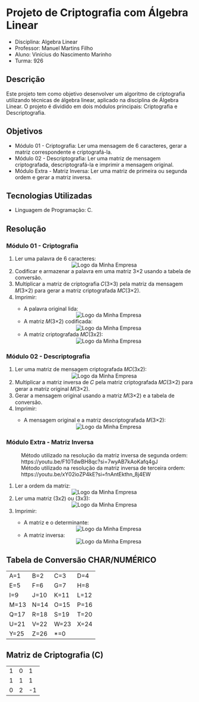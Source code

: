 <h1>Projeto de Criptografia com Álgebra Linear</h1>

<ul>
  <li>Disciplina: Algebra Linear</li>
  <li>Professor: Manuel Martins Filho</li>
  <li>Aluno: Vinícius do Nascimento Marinho</li>
  <li>Turma: 926</li>
</ul>

<h2>Descrição</h2>
Este projeto tem como objetivo desenvolver um algoritmo de criptografia utilizando técnicas de álgebra linear, aplicado na disciplina de Álgebra Linear. O projeto é dividido em dois módulos principais: Criptografia e Descriptografia.</n>

<h2>Objetivos</h2>

<ul>
  <li>Módulo 01 - Criptografia: Ler uma mensagem de 6 caracteres, gerar a matriz correspondente e criptografá-la.</li>
  <li>Módulo 02 - Descriptografia: Ler uma matriz de mensagem criptografada, descriptografá-la e imprimir a mensagem original.</li>
  <li>Módulo Extra - Matriz Inversa: Ler uma matriz de primeira ou segunda ordem e gerar a matriz inversa.</li>
</ul>

<h2>Tecnologias Utilizadas</h2>

<ul>
  <li>Linguagem de Programação: C.
</ul>

<h2>Resolução</h2>
<h3>Módulo 01 - Criptografia</h3>
<ol>
  <li>Ler uma palavra de 6 caracteres:</li>
  <div align="center">
    <img src="https://github.com/VNM28/APS-Algebra-Linear/assets/55760279/b74cca49-8239-4f7e-b30f-2c96f1e0fa66" alt="Logo da Minha Empresa">
  </div>
  <li>Codificar e armazenar a palavra em uma matriz 3×2 usando a tabela de conversão.</li>
  <li>Multiplicar a matriz de criptografia 𝐶(3×3) pela matriz da mensagem 𝑀(3×2) para gerar a matriz criptografada 𝑀𝐶(3×2).</li>
  <li>Imprimir:</li>
  <ul>
    <li>A palavra original lida:</li>
     <div align="center">
        <img src="https://github.com/VNM28/APS-Algebra-Linear/assets/55760279/1dff97b1-52db-41a0-bc28-cc118da9429e" alt="Logo da Minha Empresa">
      </div>
    <li>A matriz 𝑀(3×2) codificada:</li>
    <div align="center">
        <img src="https://github.com/VNM28/APS-Algebra-Linear/assets/55760279/d6990d47-13bb-472b-abe6-096911a3315e" alt="Logo da Minha Empresa">
    </div>
    <li>A matriz criptografada 𝑀𝐶(3x2):</li>
    <div align="center">
      <img src="https://github.com/VNM28/APS-Algebra-Linear/assets/55760279/eaeafe45-9995-4415-b011-98f5f74f3896" alt="Logo da Minha Empresa">
    </div>
  </ul>
</ol>

<h3>Módulo 02 - Descriptografia</h3>
<ol>
  <li>Ler uma matriz de mensagem criptografada 𝑀𝐶(3x2):</li>
  <div align="center">
    <img src="https://github.com/VNM28/APS-Algebra-Linear/assets/55760279/40a74234-c799-4499-83d3-ebcc964760be" alt="Logo da Minha Empresa">
  </div>
  <li>Multiplicar a matriz inversa de 𝐶 pela matriz criptografada 𝑀𝐶(3×2) para gerar a matriz original 𝑀(3×2).</li>
  <li>Gerar a mensagem original usando a matriz 𝑀(3×2) e a tabela de conversão.</li>
  <li>Imprimir:</li>
  <ul>
    <li>A mensagem original e a matriz descriptografada 𝑀(3×2):</li>
    <div align="center">
      <img src="https://github.com/VNM28/APS-Algebra-Linear/assets/55760279/d0c3708a-4523-4aed-ae32-e42eb5317763" alt="Logo da Minha Empresa">
    </div>
  </ul>
</ol>

<h3>Módulo Extra - Matriz Inversa</h3>
<dl>
  <dt>
    <dd>Método utilizado na resolução da matriz inversa de segunda ordem:   https://youtu.be/F10TdwBH8qc?si=7wyAB7kAoKafq4gJ</dd>
    <dd>Método utilizado na resolução da matriz inversa de terceira ordem:  https://youtu.be/xY02ioZP4kE?si=fnAntEkthn_8j4EW</dd>
  </dt>
  <ol>
    <li> Ler a ordem da matriz:</li>
    <div align="center">
      <img src="https://github.com/VNM28/APS-Algebra-Linear/assets/55760279/6a7d5bf4-01e7-400e-8910-f04ffe8b2afc" alt="Logo da Minha Empresa">
    </div>
    <li>Ler uma matriz (3x2) ou (3x3):</li>
    <div align="center">
      <img src="https://github.com/VNM28/APS-Algebra-Linear/assets/55760279/b7baeb49-88e8-4b15-8463-39c5bf13a8cd" alt="Logo da Minha Empresa">
    </div>
    <li>Imprimir:</li>
      <ul>
        <li>A matriz e o determinante:</li>
        <div align="center">
          <img src="https://github.com/VNM28/APS-Algebra-Linear/assets/55760279/6432d434-2a2b-4bde-b56b-338f442b57d5" alt="Logo da Minha Empresa">
        </div>
        <li>A matriz inversa:</li>
        <div align="center">
          <img src="https://github.com/VNM28/APS-Algebra-Linear/assets/55760279/5b9ace85-39e3-4f87-a019-00e563956c3f" alt="Logo da Minha Empresa">
        </div>
      </ul>
  </ol>
  
</dl>

<h2>Tabela de Conversão CHAR/NUMÉRICO</h2>
<table>
  <tr>
    <td>A=1</td>
    <td>B=2</td>
    <td>C=3</td>
    <td>D=4</td> 
  </tr>
  <tr>
    <td>E=5</td>
    <td>F=6</td>
    <td>G=7</td>
    <td>H=8</td>
  </tr>
  <tr>
    <td>I=9</td>
    <td>J=10</td>
    <td>K=11</td>
    <td>L=12</td> 
  </tr>
  <tr>
    <td>M=13</td>
    <td>N=14</td>
    <td>O=15</td>
    <td>P=16</td> 
  </tr>

  <tr>
    <td>Q=17</td>
    <td>R=18</td>
    <td>S=19</td>
    <td>T=20</td> 
  </tr>
  <tr>
    <td>U=21</td>
    <td>V=22</td>
    <td>W=23</td>
    <td>X=24</td> 
  </tr>
  <tr>
    <td>Y=25</td>
    <td>Z=26</td>
    <td>*=0</td>
  </tr>
</table>

<h2>Matriz de Criptografia (C)</h2>
<table>
  <tr>
    <td>1</td>
    <td>0</td>
    <td>1</td>
  </tr>
  <tr>
    <td>1</td>
    <td>1</td>
    <td>1</td>
  </tr>
  <tr>
    <td>0</td>
    <td>2</td>
    <td>-1</td>
  </tr>
</table>
